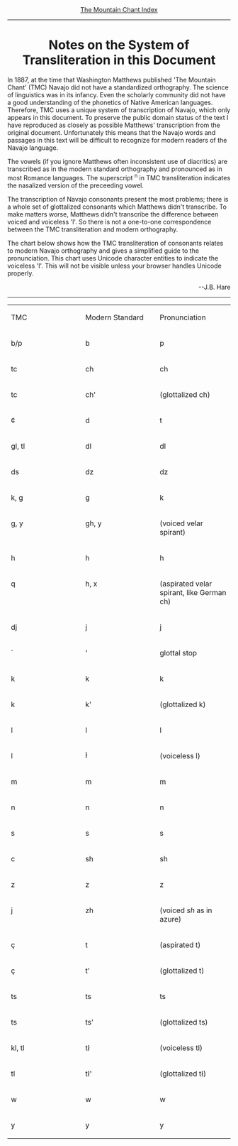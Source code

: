 <body link="#0000ff" vlink="#800080">
 <center>
 <a href="index.htm">The Mountain Chant Index</a>
 </center>
 <hr>
 
 <h1 align="CENTER">Notes on the System of Transliteration in this Document</h1>
 <p>In 1887, at the time that Washington Matthews published 'The Mountain Chant' (TMC) Navajo did not have a standardized orthography.
 The science of linguistics was in its infancy.
 Even the scholarly community did not have a good understanding
 of the phonetics of Native American languages.
 Therefore, TMC uses a unique system of transcription of Navajo,
 which only appears in this document.
 To preserve the public domain status of the text I have reproduced as closely as possible Matthews' transcription from the original document.
 Unfortunately this means that the Navajo words and passages in this text
 will be difficult to recognize for modern readers of the Navajo language.</p>
 <p>The vowels (if you ignore Matthews often inconsistent use of diacritics) are transcribed as in the modern standard orthography and pronounced as in most Romance languages.  The superscript <sup>n</sup> in TMC transliteration indicates the nasalized version of the preceeding vowel.</p>
 <p>The transcription of Navajo consonants present the most problems; there is a whole set of glottalized consonants which Matthews didn't transcribe.  To make matters worse, Matthews didn't transcribe the difference between voiced and voiceless 'l'.
 So there is not a one-to-one correspondence between the TMC transliteration and modern orthography.</p>
 <p>
 The chart below shows how the TMC transliteration of consonants relates to modern Navajo orthography and gives a simplified guide to the pronunciation.
 This chart uses Unicode character entities to indicate the voiceless 'l'. This will not be visible unless your browser handles Unicode properly.</p>
 <p align="RIGHT">--J.B. Hare</p>
 <hr>
 <center>
 
 <table cellspacing="0" border="0" cellpadding="9" width="798">
 <tr><td width="33%" valign="TOP">
 <p>TMC</p></td>
 <td width="33%" valign="TOP">
 <p>Modern Standard</p></td>
 <td width="33%" valign="TOP">
 <p>Pronunciation</p></td>
 </tr>
 <tr><td width="33%" valign="TOP">
 <p>b/p</p></td>
 <td width="33%" valign="TOP">
 <p>b</p></td>
 <td width="33%" valign="TOP">
 <p>p</p></td>
 </tr>
 <tr><td width="33%" valign="TOP">
 <p>tc</p></td>
 <td width="33%" valign="TOP">
 <p>ch</p></td>
 <td width="33%" valign="TOP">
 <p>ch</p></td>
 </tr>
 <tr><td width="33%" valign="TOP">
 <p>tc</p></td>
 <td width="33%" valign="TOP">
 <p>ch'</p></td>
 <td width="33%" valign="TOP">
 <p>(glottalized ch)</p></td>
 </tr>
 <tr><td width="33%" valign="TOP">
 <p>¢</p></td>
 <td width="33%" valign="TOP">
 <p>d</p></td>
 <td width="33%" valign="TOP">
 <p>t</p></td>
 </tr>
 <tr><td width="33%" valign="TOP">
 <p>gl, tl</p></td>
 <td width="33%" valign="TOP">
 <p>dl</p></td>
 <td width="33%" valign="TOP">
 <p>dl</p></td>
 </tr>
 <tr><td width="33%" valign="TOP">
 <p>ds</p></td>
 <td width="33%" valign="TOP">
 <p>dz</p></td>
 <td width="33%" valign="TOP">
 <p>dz</p></td>
 </tr>
 <tr><td width="33%" valign="TOP">
 <p>k, g</p></td>
 <td width="33%" valign="TOP">
 <p>g</p></td>
 <td width="33%" valign="TOP">
 <p>k</p></td>
 </tr>
 <tr><td width="33%" valign="TOP">
 <p>g, y</p></td>
 <td width="33%" valign="TOP">
 <p>gh, y</p></td>
 <td width="33%" valign="TOP">
 <p>(voiced velar spirant)</p></td>
 </tr>
 <tr><td width="33%" valign="TOP">
 <p>h</p></td>
 <td width="33%" valign="TOP">
 <p>h</p></td>
 <td width="33%" valign="TOP">
 <p>h</p></td>
 </tr>
 <tr><td width="33%" valign="TOP">
 <p>q</p></td>
 <td width="33%" valign="TOP">
 <p>h, x</p></td>
 <td width="33%" valign="TOP">
 <p>(aspirated velar spirant, like German ch)</p></td>
 </tr>
 <tr><td width="33%" valign="TOP">
 <p>dj</p></td>
 <td width="33%" valign="TOP">
 <p>j</p></td>
 <td width="33%" valign="TOP">
 <p>j</p></td>
 </tr>
 <tr><td width="33%" valign="TOP">
 <p>`</p></td>
 <td width="33%" valign="TOP">
 <p>'</p></td>
 <td width="33%" valign="TOP">
 <p>glottal stop</p></td>
 </tr>
 <tr><td width="33%" valign="TOP">
 <p>k</p></td>
 <td width="33%" valign="TOP">
 <p>k</p></td>
 <td width="33%" valign="TOP">
 <p>k</p></td>
 </tr>
 <tr><td width="33%" valign="TOP">
 <p>k</p></td>
 <td width="33%" valign="TOP">
 <p>k'</p></td>
 <td width="33%" valign="TOP">
 <p>(glottalized k)</p></td>
 </tr>
 <tr><td width="33%" valign="TOP">
 <p>l</p></td>
 <td width="33%" valign="TOP">
 <p>l</p></td>
 <td width="33%" valign="TOP">
 <p>l</p></td>
 </tr>
 <tr><td width="33%" valign="TOP">
 <p>l</p></td>
 <td width="33%" valign="TOP">
 <font face="Times New Roman"><p>ł</p></font></td>
 <td width="33%" valign="TOP">
 <p>(voiceless l)</p></td>
 </tr>
 <tr><td width="33%" valign="TOP">
 <p>m</p></td>
 <td width="33%" valign="TOP">
 <p>m</p></td>
 <td width="33%" valign="TOP">
 <p>m</p></td>
 </tr>
 <tr><td width="33%" valign="TOP">
 <p>n</p></td>
 <td width="33%" valign="TOP">
 <p>n</p></td>
 <td width="33%" valign="TOP">
 <p>n</p></td>
 </tr>
 <tr><td width="33%" valign="TOP">
 <p>s</p></td>
 <td width="33%" valign="TOP">
 <p>s</p></td>
 <td width="33%" valign="TOP">
 <p>s</p></td>
 </tr>
 <tr><td width="33%" valign="TOP">
 <p>c</p></td>
 <td width="33%" valign="TOP">
 <p>sh</p></td>
 <td width="33%" valign="TOP">
 <p>sh</p></td>
 </tr>
 <tr><td width="33%" valign="TOP">
 <p>z</p></td>
 <td width="33%" valign="TOP">
 <p>z</p></td>
 <td width="33%" valign="TOP">
 <p>z</p></td>
 </tr>
 <tr><td width="33%" valign="TOP">
 <p>j</p></td>
 <td width="33%" valign="TOP">
 <p>zh</p></td>
 <td width="33%" valign="TOP">
 <p>(voiced <i>sh</i> as in azure)</p></td>
 </tr>
 <tr><td width="33%" valign="TOP">
 <p>ç</p></td>
 <td width="33%" valign="TOP">
 <p>t</p></td>
 <td width="33%" valign="TOP">
 <p>(aspirated t)</p></td>
 </tr>
 <tr><td width="33%" valign="TOP">
 <p>ç</p></td>
 <td width="33%" valign="TOP">
 <p>t'</p></td>
 <td width="33%" valign="TOP">
 <p>(glottalized t)</p></td>
 </tr>
 <tr><td width="33%" valign="TOP">
 <p>ts</p></td>
 <td width="33%" valign="TOP">
 <p>ts</p></td>
 <td width="33%" valign="TOP">
 <p>ts</p></td>
 </tr>
 <tr><td width="33%" valign="TOP">
 <p>ts</p></td>
 <td width="33%" valign="TOP">
 <p>ts'</p></td>
 <td width="33%" valign="TOP">
 <p>(glottalized ts)</p></td>
 </tr>
 <tr><td width="33%" valign="TOP">
 <p>kl, tl</p></td>
 <td width="33%" valign="TOP">
 <p>t<font face="Times New Roman">ł</font></p></td>
 <td width="33%" valign="TOP">
 <p>(voiceless tl)</p></td>
 </tr>
 <tr><td width="33%" valign="TOP">
 <p>tl</p></td>
 <td width="33%" valign="TOP">
 <p>t<font face="Times New Roman">ł</font>'</p></td>
 <td width="33%" valign="TOP">
 <p>(glottalized t<font face="Times New Roman">ł</font>)</p></td>
 </tr>
 <tr><td width="33%" valign="TOP">
 <p>w</p></td>
 <td width="33%" valign="TOP">
 <p>w</p></td>
 <td width="33%" valign="TOP">
 <p>w</p></td>
 </tr>
 <tr><td width="33%" valign="TOP">
 <p>y</p></td>
 <td width="33%" valign="TOP">
 <p>y</p></td>
 <td width="33%" valign="TOP">
 <p>y</p></td>
 </tr>
 </table>
 </center>
 
 </body>
